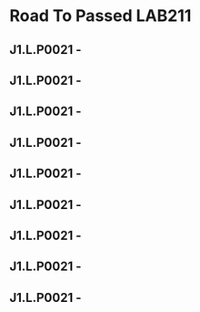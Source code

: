 # Road To Passed LAB211

## J1.L.P0021 - 
## J1.L.P0021 - 
## J1.L.P0021 - 
## J1.L.P0021 - 
## J1.L.P0021 - 
## J1.L.P0021 - 
## J1.L.P0021 - 
## J1.L.P0021 - 
## J1.L.P0021 - 
